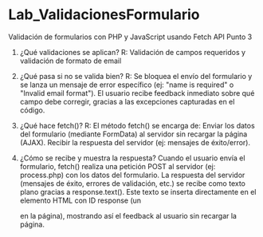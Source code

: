 # Lab_ValidacionesFormulario
Validación de formularios con PHP y JavaScript usando Fetch API
Punto 3
1. ¿Qué validaciones se aplican?
R: Validación de campos requeridos y validación de formato de email

2. ¿Qué pasa si no se valida bien?
R: Se bloquea el envío del formulario y se lanza un mensaje de error específico (ej: "name is required" o "Invalid email format").
El usuario recibe feedback inmediato sobre qué campo debe corregir, gracias a las excepciones capturadas en el código.

3. ¿Qué hace fetch()?
R: El método fetch() se encarga de:
Enviar los datos del formulario (mediante FormData) al servidor sin recargar la página (AJAX).
Recibir la respuesta del servidor (ej: mensajes de éxito/error).

4. ¿Cómo se recibe y muestra la respuesta?
Cuando el usuario envía el formulario, fetch() realiza una petición POST al servidor (ej: process.php) con los datos del formulario. La respuesta del servidor (mensajes de éxito, errores de validación, etc.) se recibe como texto plano gracias a response.text(). Este texto se inserta directamente en el elemento HTML con ID response (un <div> en la página), mostrando así el feedback al usuario sin recargar la página.
